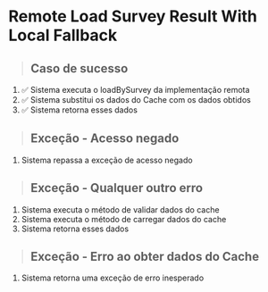 # Remote Load Survey Result With Local Fallback

> ## Caso de sucesso
1. ✅ Sistema executa o loadBySurvey da implementação remota
2. ✅ Sistema substitui os dados do Cache com os dados obtidos
3. ✅ Sistema retorna esses dados

> ## Exceção - Acesso negado
1. Sistema repassa a exceção de acesso negado

> ## Exceção - Qualquer outro erro
1. Sistema executa o método de validar dados do cache
2. Sistema executa o método de carregar dados do cache
3. Sistema retorna esses dados

> ## Exceção - Erro ao obter dados do Cache
1. Sistema retorna uma exceção de erro inesperado